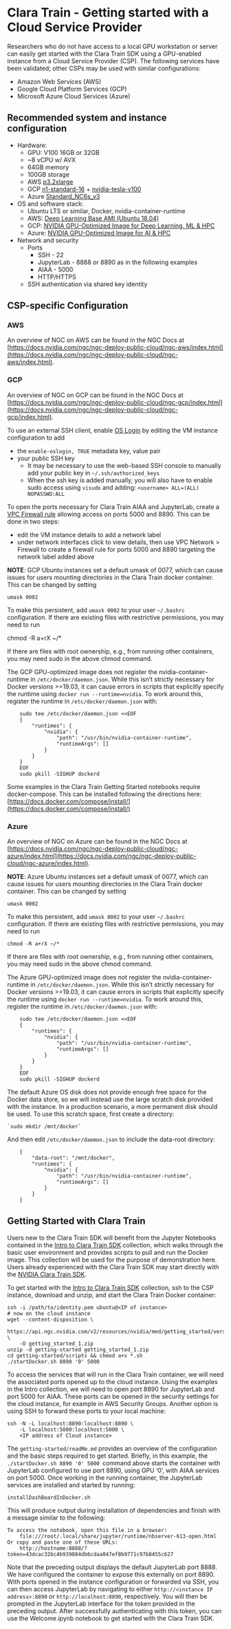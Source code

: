 # Clara Train - Getting started with a Cloud Service Provider

Researchers who do not have access to a local GPU workstation or server can easily get started with the Clara Train SDK using a GPU-enabled instance from a Cloud Service Provider (CSP).  The following services have been validated; other CSPs may be used with similar configurations:



*   Amazon Web Services (AWS)
*   Google Cloud Platform Services (GCP)
*   Microsoft Azure Cloud Services (Azure)


## Recommended system and instance configuration



*   Hardware:
    *   GPU: V100 16GB or 32GB
    *   ~8 vCPU w/ AVX
    *   64GB memory
    *   100GB storage
    *   AWS [p3.2xlarge](https://aws.amazon.com/ec2/instance-types/p3/)
    *   GCP [n1-standard-16](https://cloud.google.com/compute/docs/machine-types#n1_machine_types) + [nvidia-tesla-v100](https://cloud.google.com/compute/docs/gpus)
    *   Azure [Standard\_NC6s\_v3](https://docs.microsoft.com/en-us/azure/virtual-machines/ncv3-series) 
*   OS and software stack:
    *   Ubuntu LTS or similar, Docker, nvidia-container-runtime
    *   AWS: [Deep Learning Base AMI (Ubuntu 18.04)](https://aws.amazon.com/marketplace/pp/B07Y3VDBNS)
    *   GCP: [NVIDIA GPU-Optimized Image for Deep Learning, ML & HPC](https://console.cloud.google.com/marketplace/details/nvidia-ngc-public/nvidia_gpu_cloud_image?pli=1)
    *   Azure: [NVIDIA GPU-Optimized Image for AI & HPC](https://azuremarketplace.microsoft.com/en-us/marketplace/apps/nvidia.ngc_azure_17_11?tab=Overview) 
*   Network and security
    *   Ports
        *   SSH - 22
        *   JupyterLab - 8888 or 8890 as in the following examples
        *   AIAA - 5000
        *   HTTP/HTTPS
    *   SSH authentication via shared key identity


## CSP-specific Configuration


### AWS

An overview of NGC on AWS can be found in the NGC Docs at [https://docs.nvidia.com/ngc/ngc-deploy-public-cloud/ngc-aws/index.html](https://docs.nvidia.com/ngc/ngc-deploy-public-cloud/ngc-aws/index.html).


### GCP

An overview of NGC on GCP can be found in the NGC Docs at [https://docs.nvidia.com/ngc/ngc-deploy-public-cloud/ngc-gcp/index.html](https://docs.nvidia.com/ngc/ngc-deploy-public-cloud/ngc-gcp/index.html).

To use an external SSH client, enable [OS Login](https://cloud.google.com/compute/docs/instances/managing-instance-access#enable_oslogin) by editing the VM instance configuration to add



*   the `enable-oslogin, TRUE` metadata key, value pair
*   your public SSH key
    *   It may be necessary to use the web-based SSH console to manually add your public key in `~/.ssh/authorized_keys`
    *   When the ssh key is added manually, you will also have to enable sudo access using `visudo` and adding:
`<username>	ALL=(ALL) NOPASSWD:ALL`

To open the ports necessary for Clara Train AIAA and JupyterLab, create a [VPC Firewall rule](https://cloud.google.com/vpc/docs/firewalls?hl=en_US) allowing access on ports 5000 and 8890.  This can be done in two steps:



*   edit the VM instance details to add a network label
*   under network interfaces click to view details, then use VPC Network > Firewall to create a firewall rule for ports 5000 and 8890 targeting the network label added above

**NOTE**:  GCP Ubuntu instances set a default umask of 0077, which can cause issues for users mounting directories in the Clara Train docker container.  This can be changed by setting


```
umask 0002
```


To make this persistent, add `umask 0002` to your user `~/.bashrc` configuration.  If there are existing files with restrictive permissions, you may need to run

chmod -R a+rX ~/*

If there are files with root ownership, e.g., from running other containers, you may need sudo in the above chmod command.

The GCP GPU-optimized image does not register the nvidia-container-runtime in `/etc/docker/daemon.json`.  While this isn’t strictly necessary for Docker versions >=19.03, it can cause errors in scripts that explicitly specify the runtime using `docker run --runtime=nvidia`.  To work around this, register the runtime in `/etc/docker/daemon.json` with:


```
    sudo tee /etc/docker/daemon.json <<EOF
    {
        "runtimes": {
            "nvidia": {
                "path": "/usr/bin/nvidia-container-runtime",
                "runtimeArgs": []
            }
        }
    }
    EOF
    sudo pkill -SIGHUP dockerd
```


Some examples in the Clara Train Getting Started notebooks require docker-compose.  This can be installed following the directions here: [https://docs.docker.com/compose/install/](https://docs.docker.com/compose/install/)


### Azure

An overview of NGC on Azure can be found in the NGC Docs at [https://docs.nvidia.com/ngc/ngc-deploy-public-cloud/ngc-azure/index.html](https://docs.nvidia.com/ngc/ngc-deploy-public-cloud/ngc-azure/index.html).

**NOTE**:  Azure Ubuntu instances set a default umask of 0077, which can cause issues for users mounting directories in the Clara Train docker container.  This can be changed by setting


```
umask 0002
```


To make this persistent, add `umask 0002` to your user `~/.bashrc` configuration.  If there are existing files with restrictive permissions, you may need to run


```
chmod -R a+rX ~/*
```


If there are files with root ownership, e.g., from running other containers, you may need sudo in the above chmod command.

The Azure GPU-optimized image does not register the nvidia-container-runtime in `/etc/docker/daemon.json`.  While this isn’t strictly necessary for Docker versions >=19.03, it can cause errors in scripts that explicitly specify the runtime using `docker run --runtime=nvidia`.  To work around this, register the runtime in `/etc/docker/daemon.json` with:


```
    sudo tee /etc/docker/daemon.json <<EOF
    {
        "runtimes": {
            "nvidia": {
                "path": "/usr/bin/nvidia-container-runtime",
                "runtimeArgs": []
            }
        }
    }
    EOF
    sudo pkill -SIGHUP dockerd
```


The default Azure OS disk does not provide enough free space for the Docker data store, so we will instead use the large scratch disk provided with the instance.  In a production scenario, a more permanent disk should be used.  To use this scratch space, first create a directory:

	`sudo mkdir /mnt/docker`

And then edit `/etc/docker/daemon.json` to include the data-root directory:


```
    {
        "data-root": "/mnt/docker",
        "runtimes": { 
            "nvidia": {
                "path": "/usr/bin/nvidia-container-runtime",
                "runtimeArgs": []
            }
        }
    }
```



## Getting Started with Clara Train

Users new to the Clara Train SDK will benefit from the Jupyter Notebooks contained in the [Intro to Clara Train SDK](https://ngc.nvidia.com/catalog/resources/nvidia:med:clara:getting_started) collection, which walks through the basic user environment and provides scripts to pull and run the Docker image.  This collection will be used for the purpose of demonstration here.  Users already experienced with the Clara Train SDK may start directly with the [NVIDIA Clara Train SDK](https://ngc.nvidia.com/catalog/containers/nvidia:clara-train-sdk).

To get started with the [Intro to Clara Train SDK](https://ngc.nvidia.com/catalog/resources/nvidia:med:clara:getting_started) collection, ssh to the CSP instance, download and unzip, and start the Clara Train Docker container:


    ssh -i /path/to/identity.pem ubuntu@<IP of instance>
    # now on the cloud instance
    wget --content-disposition \
        https://api.ngc.nvidia.com/v2/resources/nvidia/med/getting_started/versions/1/zip \
        -O getting_started_1.zip
    unzip -d getting-started getting_started_1.zip
    cd getting-started/scripts && chmod a+x *.sh
    ./startDocker.sh 8890 '0' 5000

To access the services that will run in the Clara Train container, we will need the associated ports opened up to the cloud instance.  Using the examples in the Intro collection, we will need to open port 8890 for JupyterLab and port 5000 for AIAA.  These ports can be opened in the security settings for the cloud instance, for example in AWS Security Groups.  Another option is using SSH to forward these ports to your local machine:

    ssh -N -L localhost:8890:localhost:8890 \
        -L localhost:5000:localhost:5000 \
        <IP address of Cloud instance>

The `getting-started/readMe.md` provides an overview of the configuration and the basic steps required to get started.  Briefly, in this example, the `./startDocker.sh 8890 '0' 5000 `command above starts the container with JupyterLab configured to use port 8890, using GPU ‘0’, with AIAA services on port 5000.  Once working in the running container, the JupyterLab services are installed and started by running:

    installDashBoardInDocker.sh

This will produce output during installation of dependencies and finish with a message similar to the following:
 
    To access the notebook, open this file in a browser:
        file:///root/.local/share/jupyter/runtime/nbserver-613-open.html
    Or copy and paste one of these URLs:
        http://hostname:8888/?token=43dcac32bc4b939084db6cdaa047ef8b9771c97b8455c627

Note that the preceding output displays the default JupyterLab port 8888.  We have configured the container to expose this externally on port 8890.  With ports opened in the instance configuration or forwarded via SSH, you can then access JupyterLab by navigating to either `http://<instance IP address>:8890` or `http://localhost:8890`, respectively.  You will then be prompted in the JupyterLab interface for the token provided in the preceding output.  After successfully authenticating with this token, you can use the Welcome.ipynb notebook to get started with the Clara Train SDK.

